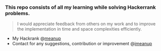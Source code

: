 ### This repo consists of all my learning while solving Hackerrank problems. 
> I would appreciate feedback from others on my work and to improve the implementation in time and space complexities efficiently.

- My Hackrank @[meanup](https://www.hackerrank.com/meanup)
- Contact for any suggestions, contribution or improvement @[imeanup](https://keybase.io/imeanup)
